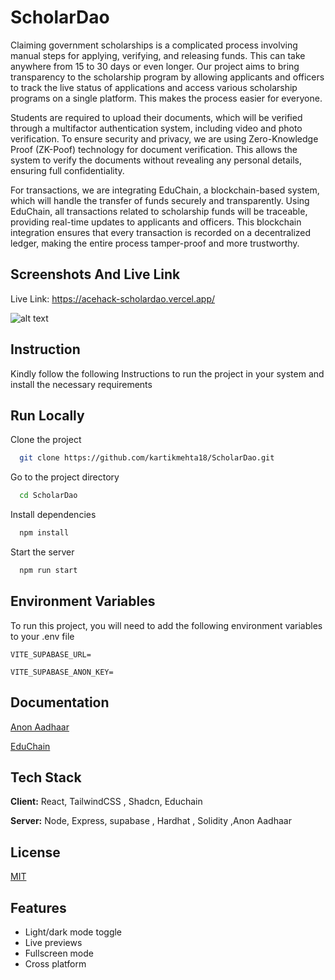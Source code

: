 
# ScholarDao

Claiming government scholarships is a complicated process involving manual steps for applying, verifying, and releasing funds. This can take anywhere from 15 to 30 days or even longer. Our project aims to bring transparency to the scholarship program by allowing applicants and officers to track the live status of applications and access various scholarship programs on a single platform. This makes the process easier for everyone.

Students are required to upload their documents, which will be verified through a multifactor authentication system, including video and photo verification. To ensure security and privacy, we are using Zero-Knowledge Proof (ZK-Poof) technology for document verification. This allows the system to verify the documents without revealing any personal details, ensuring full confidentiality.

For transactions, we are integrating EduChain, a blockchain-based system, which will handle the transfer of funds securely and transparently. Using EduChain, all transactions related to scholarship funds will be traceable, providing real-time updates to applicants and officers. This blockchain integration ensures that every transaction is recorded on a decentralized ledger, making the entire process tamper-proof and more trustworthy.
## Screenshots And Live Link

Live Link: https://acehack-scholardao.vercel.app/

![alt text](image.png)
## Instruction

Kindly follow the following Instructions to run the project in your system and install the necessary requirements
## Run Locally

Clone the project

```bash
  git clone https://github.com/kartikmehta18/ScholarDao.git
```

Go to the project directory

```bash
  cd ScholarDao
```

Install dependencies

```bash
  npm install
```

Start the server

```bash
  npm run start
```



## Environment Variables

To run this project, you will need to add the following environment variables to your .env file

`VITE_SUPABASE_URL=`

`VITE_SUPABASE_ANON_KEY=`


## Documentation

[Anon Aadhaar](https://documentation.anon-aadhaar.pse.dev/docs/intro)

[EduChain](https://devdocs.opencampus.xyz/)


## Tech Stack

**Client:** React, TailwindCSS , Shadcn, Educhain 

**Server:** Node, Express, supabase , Hardhat , Solidity ,Anon Aadhaar


## License

[MIT](https://choosealicense.com/licenses/mit/)


## Features

- Light/dark mode toggle
- Live previews
- Fullscreen mode
- Cross platform


